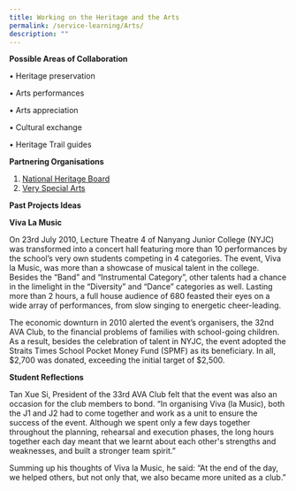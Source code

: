 ```yaml
---
title: Working on the Heritage and the Arts
permalink: /service-learning/Arts/
description: ""
---
```

**Possible Areas of Collaboration** 

• Heritage preservation

• Arts performances

• Arts appreciation

• Cultural exchange

• Heritage Trail guides

**Partnering Organisations** 

1.  [National Heritage Board](http://www.nhb.gov.sg/NHBPortal/)
2.  [Very Special Arts](http://www.vsa.org.sg/component/option,com_frontpage/Itemid,1/) 

**Past Projects Ideas** 

**Viva La Music** 

On 23rd July 2010, Lecture Theatre 4 of Nanyang Junior College (NYJC) was transformed into a concert hall featuring more than 10 performances by the school’s very own students competing in 4 categories. The event, Viva la Music, was more than a showcase of musical talent in the college. Besides the “Band” and “Instrumental Category”, other talents had a chance in the limelight in the “Diversity” and “Dance” categories as well. Lasting more than 2 hours, a full house audience of 680 feasted their eyes on a wide array of performances, from slow singing to energetic cheer-leading.

The economic downturn in 2010 alerted the event’s organisers, the 32nd AVA Club, to the financial problems of families with school-going children. As a result, besides the celebration of talent in NYJC, the event adopted the Straits Times School Pocket Money Fund (SPMF) as its beneficiary. In all, $2,700 was donated, exceeding the initial target of $2,500.

**Student Reflections** 

Tan Xue Si, President of the 33rd AVA Club felt that the event was also an occasion for the club members to bond. “In organising Viva (la Music), both the J1 and J2 had to come together and work as a unit to ensure the success of the event. Although we spent only a few days together throughout the planning, rehearsal and execution phases, the long hours together each day meant that we learnt about each other's strengths and weaknesses, and built a stronger team spirit.”

Summing up his thoughts of Viva la Music, he said: “At the end of the day, we helped others, but not only that, we also became more united as a club.”